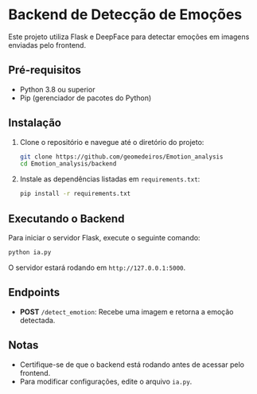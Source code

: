 
# Backend de Detecção de Emoções

Este projeto utiliza Flask e DeepFace para detectar emoções em imagens enviadas pelo frontend.

## Pré-requisitos

- Python 3.8 ou superior
- Pip (gerenciador de pacotes do Python)

## Instalação

1. Clone o repositório e navegue até o diretório do projeto:

   ```bash
   git clone https://github.com/geomedeiros/Emotion_analysis
   cd Emotion_analysis/backend
   ```

2. Instale as dependências listadas em `requirements.txt`:

   ```bash
   pip install -r requirements.txt
   ```

## Executando o Backend

Para iniciar o servidor Flask, execute o seguinte comando:

```bash
python ia.py
```

O servidor estará rodando em `http://127.0.0.1:5000`.

## Endpoints

- **POST** `/detect_emotion`: Recebe uma imagem e retorna a emoção detectada.

## Notas

- Certifique-se de que o backend está rodando antes de acessar pelo frontend.
- Para modificar configurações, edite o arquivo `ia.py`.
